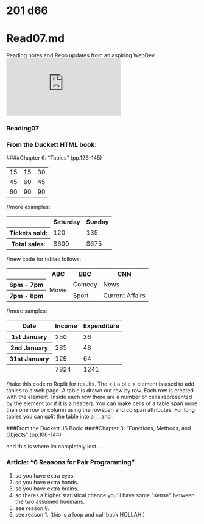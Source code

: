# 201 d66
# Read07.md
Reading notes and Repo updates from an aspiring WebDev.
![Type-copy](https://wtf.tw/ref/duckett.pdf)

### Reading07
### From the Duckett HTML book:
####Chapter 6: “Tables” (pp.126-145)
<table>  
  <tr>    
    <td>15</td>    
    <td>15</td>    
    <td>30</td>  
  </tr>  
  <tr>    
    <td>45</td>    
    <td>60</td>    
    <td>45</td>  
  </tr>  
  <tr>    
    <td>60</td>    
    <td>90</td>    
    <td>90</td>  
  </tr>
</table>

//more examples:
<table>  
  <tr>    
    <th></th>    
    <th scope="col">Saturday</th>    
    <th scope="col">Sunday</th>  
  </tr>  
  <tr>    
    <th scope="row">Tickets sold:</th>    
    <td>120</td>    
    <td>135</td>  
  </tr>  
  <tr>    
  <th scope="row">Total sales:</th>    
    <td>$600</td>    
    <td>$675</td>  
  </tr></table>
 
 //new code for tables follows:
  <table>  
  <tr>    <th></th>    
    <th>ABC</th>    
    <th>BBC</th>    
    <th>CNN</th>  
  </tr>  
  <tr>    
    <th>6pm - 7pm</th>    
    <td rowspan="2">Movie</td>    
  <td>Comedy</td>    
  <td>News</td>  
  </tr>  
  <tr>    
    <th>7pm - 8pm</th>    
    <td>Sport</td>    
    <td>Current Affairs</td>  
  </tr></table>
  
  //more samples: 
  <table>  
  <thead>    
    <tr>      
      <th>Date</th>      
      <th>Income</th>      
      <th>Expenditure</th>    
    </tr>  
  </thead>  
  <tbody>    
  <tr>      
  <th>1st January</th>      
    <td>250</td>      
    <td>36</td>    
    </tr>    
    <tr>      
      <th>2nd January</th>      
      <td>285</td>      
      <td>48</td>    
    </tr>    
  <!-- additional rows as above -->    
    <tr>      
      <th>31st January</th>      
      <td>129</td>      
      <td>64</td>     
    </tr>  
  </tbody>  
  <tfoot>    
    <tr>      
      <td>
      </td>      
      <td>7824</td>      
      <td>1241</td>    
    </tr>  
  </tfoot>
</table>
  
  //take this code ro Replit for results.
  The  < t a bl e >  element is used to add tables to a web page .A table is drawn out row by row. Each row is created with the <tr>  element.
  Inside each row there are a number of cells represented by the <td>  element (or <th> if it is a header).
  You can make cells of a table span more than one row or column using the rowspan and colspan attributes.
  For long tables you can split the table into a <t head>, <t body>, and <t foot>.

  
  
###From the Duckett JS Book:
####Chapter 3: “Functions, Methods, and Objects” (pp.106-144)


and this is where im completely lost....



### Article: “6 Reasons for Pair Programming”
1. so you have extra eyes.
2. so you have extra hands.
3. so you have extra brains.
4. so theres a higher statistical chance you'll have some "sense" between the two assumed huemans. 
5. see reason 6.
6. see reason 1. (this is a loop and call back.HOLLAH!)

